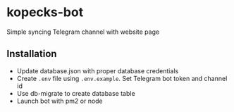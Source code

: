 # kopecks-bot

Simple syncing Telegram channel with website page

## Installation

- Update database.json with proper database credentials
- Create `.env` file using `.env.example`. Set Telegram bot token and channel id
- Use db-migrate to create database table
- Launch bot with pm2 or node
